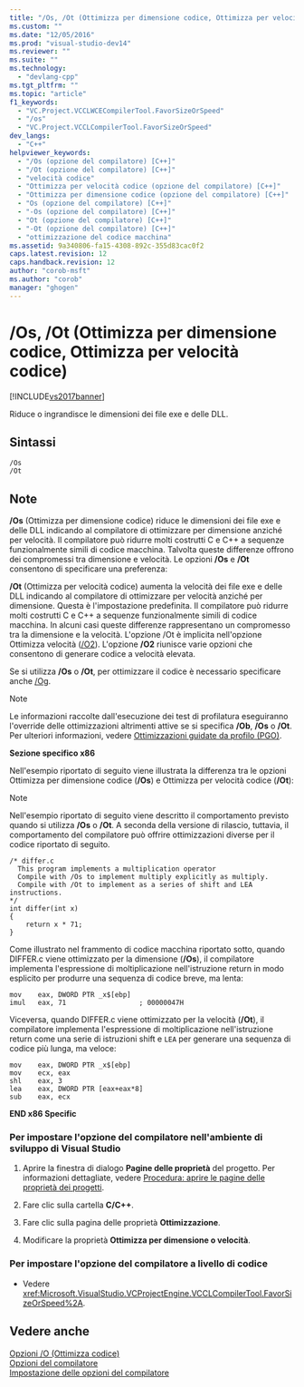 ```yaml
---
title: "/Os, /Ot (Ottimizza per dimensione codice, Ottimizza per velocit&#224; codice) | Microsoft Docs"
ms.custom: ""
ms.date: "12/05/2016"
ms.prod: "visual-studio-dev14"
ms.reviewer: ""
ms.suite: ""
ms.technology: 
  - "devlang-cpp"
ms.tgt_pltfrm: ""
ms.topic: "article"
f1_keywords: 
  - "VC.Project.VCCLWCECompilerTool.FavorSizeOrSpeed"
  - "/os"
  - "VC.Project.VCCLCompilerTool.FavorSizeOrSpeed"
dev_langs: 
  - "C++"
helpviewer_keywords: 
  - "/Os (opzione del compilatore) [C++]"
  - "/Ot (opzione del compilatore) [C++]"
  - "velocità codice"
  - "Ottimizza per velocità codice (opzione del compilatore) [C++]"
  - "Ottimizza per dimensione codice (opzione del compilatore) [C++]"
  - "Os (opzione del compilatore) [C++]"
  - "-Os (opzione del compilatore) [C++]"
  - "Ot (opzione del compilatore) [C++]"
  - "-Ot (opzione del compilatore) [C++]"
  - "ottimizzazione del codice macchina"
ms.assetid: 9a340806-fa15-4308-892c-355d83cac0f2
caps.latest.revision: 12
caps.handback.revision: 12
author: "corob-msft"
ms.author: "corob"
manager: "ghogen"
---
```

# /Os, /Ot (Ottimizza per dimensione codice, Ottimizza per velocit&#224; codice)
[!INCLUDE[vs2017banner](../../assembler/inline/includes/vs2017banner.md)]

Riduce o ingrandisce le dimensioni dei file exe e delle DLL.  
  
## Sintassi  
  
```  
/Os  
/Ot  
```  
  
## Note  
 **\/Os** \(Ottimizza per dimensione codice\) riduce le dimensioni dei file exe e delle DLL indicando al compilatore di ottimizzare per dimensione anziché per velocità.  Il compilatore può ridurre molti costrutti C e C\+\+ a sequenze funzionalmente simili di codice macchina.  Talvolta queste differenze offrono dei compromessi tra dimensione e velocità.  Le opzioni **\/Os** e **\/Ot** consentono di specificare una preferenza:  
  
 **\/Ot** \(Ottimizza per velocità codice\) aumenta la velocità dei file exe e delle DLL indicando al compilatore di ottimizzare per velocità anziché per dimensione. Questa è l'impostazione predefinita. Il compilatore può ridurre molti costrutti C e C\+\+ a sequenze funzionalmente simili di codice macchina.  In alcuni casi queste differenze rappresentano un compromesso tra la dimensione e la velocità.  L'opzione \/Ot è implicita nell'opzione Ottimizza velocità \([\/O2](../../build/reference/o1-o2-minimize-size-maximize-speed.md)\).  L'opzione **\/O2** riunisce varie opzioni che consentono di generare codice a velocità elevata.  
  
 Se si utilizza **\/Os** o **\/Ot**, per ottimizzare il codice è necessario specificare anche [\/Og](../../build/reference/og-global-optimizations.md).  
  
> [!NOTE]
>  Le informazioni raccolte dall'esecuzione dei test di profilatura eseguiranno l'override delle ottimizzazioni altrimenti attive se si specifica **\/Ob**, **\/Os** o **\/Ot**.  Per ulteriori informazioni, vedere [Ottimizzazioni guidate da profilo \(PGO\)](../../build/reference/profile-guided-optimizations.md).  
  
 **Sezione specifico x86**  
  
 Nell'esempio riportato di seguito viene illustrata la differenza tra le opzioni Ottimizza per dimensione codice \(**\/Os**\) e Ottimizza per velocità codice \(**\/Ot**\):  
  
> [!NOTE]
>  Nell'esempio riportato di seguito viene descritto il comportamento previsto quando si utilizza **\/Os** o **\/Ot**.  A seconda della versione di rilascio, tuttavia, il comportamento del compilatore può offrire ottimizzazioni diverse per il codice riportato di seguito.  
  
```  
/* differ.c  
  This program implements a multiplication operator  
  Compile with /Os to implement multiply explicitly as multiply.  
  Compile with /Ot to implement as a series of shift and LEA instructions.  
*/  
int differ(int x)  
{  
    return x * 71;  
}  
```  
  
 Come illustrato nel frammento di codice macchina riportato sotto, quando DIFFER.c viene ottimizzato per la dimensione \(**\/Os**\), il compilatore implementa l'espressione di moltiplicazione nell'istruzione return in modo esplicito per produrre una sequenza di codice breve, ma lenta:  
  
```  
mov    eax, DWORD PTR _x$[ebp]  
imul   eax, 71                  ; 00000047H  
```  
  
 Viceversa, quando DIFFER.c viene ottimizzato per la velocità \(**\/Ot**\), il compilatore implementa l'espressione di moltiplicazione nell'istruzione return come una serie di istruzioni shift e `LEA` per generare una sequenza di codice più lunga, ma veloce:  
  
```  
mov    eax, DWORD PTR _x$[ebp]  
mov    ecx, eax  
shl    eax, 3  
lea    eax, DWORD PTR [eax+eax*8]  
sub    eax, ecx  
```  
  
 **END x86 Specific**  
  
### Per impostare l'opzione del compilatore nell'ambiente di sviluppo di Visual Studio  
  
1.  Aprire la finestra di dialogo **Pagine delle proprietà** del progetto.  Per informazioni dettagliate, vedere [Procedura: aprire le pagine delle proprietà dei progetti](../../misc/how-to-open-project-property-pages.md).  
  
2.  Fare clic sulla cartella **C\/C\+\+**.  
  
3.  Fare clic sulla pagina delle proprietà **Ottimizzazione**.  
  
4.  Modificare la proprietà **Ottimizza per dimensione o velocità**.  
  
### Per impostare l'opzione del compilatore a livello di codice  
  
-   Vedere <xref:Microsoft.VisualStudio.VCProjectEngine.VCCLCompilerTool.FavorSizeOrSpeed%2A>.  
  
## Vedere anche  
 [Opzioni \/O \(Ottimizza codice\)](../../build/reference/o-options-optimize-code.md)   
 [Opzioni del compilatore](../../build/reference/compiler-options.md)   
 [Impostazione delle opzioni del compilatore](../../build/reference/setting-compiler-options.md)